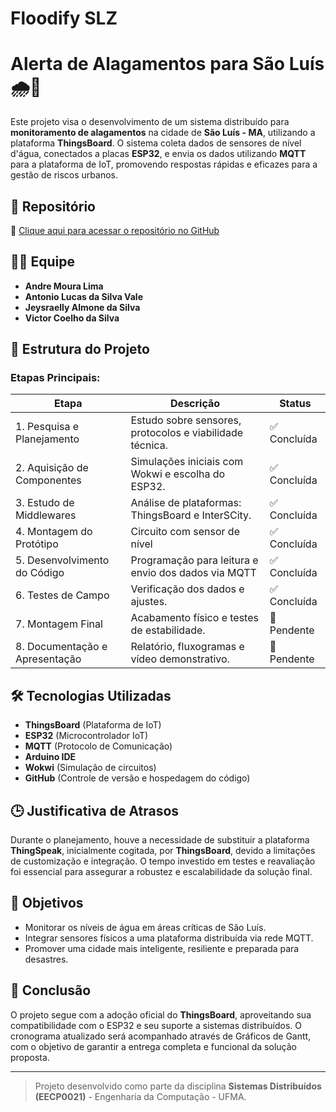 # Floodify SLZ

# Alerta de Alagamentos para São Luís 🌧️📡

Este projeto visa o desenvolvimento de um sistema distribuído para **monitoramento de alagamentos** na cidade de **São Luís - MA**, utilizando a plataforma **ThingsBoard**. O sistema coleta dados de sensores de nível d'água, conectados a placas **ESP32**, e envia os dados utilizando **MQTT** para a plataforma de IoT, promovendo respostas rápidas e eficazes para a gestão de riscos urbanos.

## 📁 Repositório
🔗 [Clique aqui para acessar o repositório no GitHub](https://github.com/luc4svale/floodify-slz)

## 👨‍💻 Equipe
- **Andre Moura Lima**  
- **Antonio Lucas da Silva Vale**  
- **Jeysraelly Almone da Silva**  
- **Victor Coelho da Silva**

## 🧭 Estrutura do Projeto

### Etapas Principais:
| Etapa | Descrição | Status |
|-------|-----------|--------|
| 1. Pesquisa e Planejamento | Estudo sobre sensores, protocolos e viabilidade técnica. | ✅ Concluída |
| 2. Aquisição de Componentes | Simulações iniciais com Wokwi e escolha do ESP32. | ✅ Concluída |
| 3. Estudo de Middlewares | Análise de plataformas: ThingsBoard e InterSCity. | ✅ Concluída |
| 4. Montagem do Protótipo | Circuito com sensor de nível | ✅ Concluída |
| 5. Desenvolvimento do Código | Programação para leitura e envio dos dados via MQTT | ✅ Concluída |
| 6. Testes de Campo | Verificação dos dados e ajustes. | ✅ Concluída |
| 7. Montagem Final | Acabamento físico e testes de estabilidade. | 🔲 Pendente |
| 8. Documentação e Apresentação | Relatório, fluxogramas e vídeo demonstrativo. | 🔲 Pendente |

## 🛠️ Tecnologias Utilizadas
- **ThingsBoard** (Plataforma de IoT)
- **ESP32** (Microcontrolador IoT)
- **MQTT** (Protocolo de Comunicação)
- **Arduino IDE**
- **Wokwi** (Simulação de circuitos)
- **GitHub** (Controle de versão e hospedagem do código)

## 🕒 Justificativa de Atrasos
Durante o planejamento, houve a necessidade de substituir a plataforma **ThingSpeak**, inicialmente cogitada, por **ThingsBoard**, devido a limitações de customização e integração. O tempo investido em testes e reavaliação foi essencial para assegurar a robustez e escalabilidade da solução final.

## 🎯 Objetivos
- Monitorar os níveis de água em áreas críticas de São Luís.
- Integrar sensores físicos a uma plataforma distribuída via rede MQTT.
- Promover uma cidade mais inteligente, resiliente e preparada para desastres.

## 📌 Conclusão
O projeto segue com a adoção oficial do **ThingsBoard**, aproveitando sua compatibilidade com o ESP32 e seu suporte a sistemas distribuídos. O cronograma atualizado será acompanhado através de Gráficos de Gantt, com o objetivo de garantir a entrega completa e funcional da solução proposta.

---

> Projeto desenvolvido como parte da disciplina **Sistemas Distribuídos (EECP0021)** - Engenharia da Computação - UFMA.
